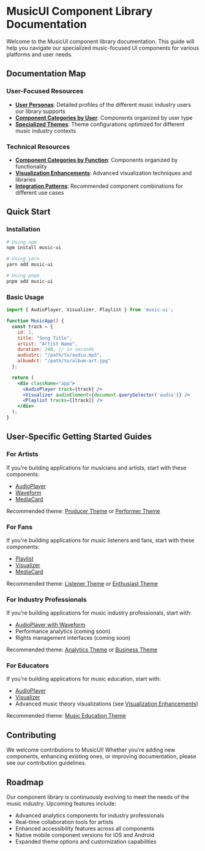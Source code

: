 # MusicUI Component Library Documentation

Welcome to the MusicUI component library documentation. This guide will help you navigate our specialized music-focused UI components for various platforms and user needs.

## Documentation Map

### User-Focused Resources
- [**User Personas**](./personas.md): Detailed profiles of the different music industry users our library supports
- [**Component Categories by User**](./component-categories.md#persona-based-categories): Components organized by user type
- [**Specialized Themes**](./specialized-themes.md): Theme configurations optimized for different music industry contexts

### Technical Resources
- [**Component Categories by Function**](./component-categories.md#functional-categories): Components organized by functionality
- [**Visualization Enhancements**](./visualization-enhancements.md): Advanced visualization techniques and libraries
- [**Integration Patterns**](./component-categories.md#integration-patterns): Recommended component combinations for different use cases

## Quick Start

### Installation

```bash
# Using npm
npm install music-ui

# Using yarn
yarn add music-ui

# Using pnpm
pnpm add music-ui
```

### Basic Usage

```jsx
import { AudioPlayer, Visualizer, Playlist } from 'music-ui';

function MusicApp() {
  const track = {
    id: 1,
    title: "Song Title",
    artist: "Artist Name",
    duration: 240, // in seconds
    audioSrc: "/path/to/audio.mp3",
    albumArt: "/path/to/album-art.jpg"
  };

  return (
    <div className="app">
      <AudioPlayer track={track} />
      <Visualizer audioElement={document.querySelector('audio')} />
      <Playlist tracks={[track]} />
    </div>
  );
}
```

## User-Specific Getting Started Guides

### For Artists

If you're building applications for musicians and artists, start with these components:

- [AudioPlayer](../components/music-ui/AudioPlayer.tsx)
- [Waveform](../components/music-ui/Waveform.tsx)
- [MediaCard](../components/music-ui/MediaCard.tsx)

Recommended theme: [Producer Theme](./specialized-themes.md#producer-theme) or [Performer Theme](./specialized-themes.md#performer-theme)

### For Fans

If you're building applications for music listeners and fans, start with these components:

- [Playlist](../components/music-ui/Playlist.tsx)
- [Visualizer](../components/music-ui/Visualizer.tsx)
- [MediaCard](../components/music-ui/MediaCard.tsx)

Recommended theme: [Listener Theme](./specialized-themes.md#listener-theme) or [Enthusiast Theme](./specialized-themes.md#enthusiast-theme)

### For Industry Professionals

If you're building applications for music industry professionals, start with:

- [AudioPlayer with Waveform](../components/music-ui/AudioPlayer.tsx)
- Performance analytics (coming soon)
- Rights management interfaces (coming soon)

Recommended theme: [Analytics Theme](./specialized-themes.md#analytics-theme) or [Business Theme](./specialized-themes.md#business-theme)

### For Educators

If you're building applications for music education, start with:

- [AudioPlayer](../components/music-ui/AudioPlayer.tsx)
- [Visualizer](../components/music-ui/Visualizer.tsx)
- Advanced music theory visualizations (see [Visualization Enhancements](./visualization-enhancements.md#educational-visualizations))

Recommended theme: [Music Education Theme](./specialized-themes.md#music-education-theme)

## Contributing

We welcome contributions to MusicUI! Whether you're adding new components, enhancing existing ones, or improving documentation, please see our contribution guidelines.

## Roadmap

Our component library is continuously evolving to meet the needs of the music industry. Upcoming features include:

- Advanced analytics components for industry professionals
- Real-time collaboration tools for artists
- Enhanced accessibility features across all components
- Native mobile component versions for iOS and Android
- Expanded theme options and customization capabilities